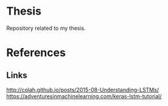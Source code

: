 # Thesis
Repository related to my thesis.

# References

## Links

http://colah.github.io/posts/2015-08-Understanding-LSTMs/
https://adventuresinmachinelearning.com/keras-lstm-tutorial/
